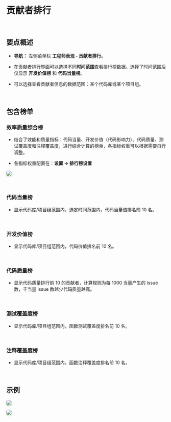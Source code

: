 # 贡献者排行

<br />

## 要点概述

-   **导航：** 左侧菜单栏 **工程师表现 - 贡献者排行**。

-   在贡献者排行界面可以选择不同**时间范围**查看排行榜数据。选择了时间范围后仅显示 **开发价值榜** 和 **代码当量榜**。

-   可以选择查看贡献者信息的数据范围：某个代码库或某个项目组。

<br />

## 包含榜单

### 效率质量综合榜

-   结合了效能和质量指标：代码当量、开发价值（代码影响力）、代码质量、测试覆盖度和注释覆盖度，进行综合计算的榜单，各指标权重可以根据需要自行调整。

-   各指标权重配置在：**设置 -> 排行榜设置**

<img style="border-radius: 0.3125em;
    box-shadow: 0 2px 4px 0 rgba(34,36,38,.12),0 2px 10px 0 rgba(34,36,38,.08);" src="https://release-notes.oss-cn-zhangjiakou.aliyuncs.com/img/Ranking_Setup.png" />

<br />

### 代码当量榜

-   显示代码库/项目组范围内，选定时间范围内，代码当量值排名前 10 名。

<br />

### 开发价值榜

-   显示代码库/项目组范围内，代码价值排名前 10 名。

<br />

### 代码质量榜

-   显示代码质量排行前 10 的贡献者，计算规则为每 1000 当量产生的 issue 数，千当量 issue 数越少代码质量越高。

<br />

### 测试覆盖度榜

-   显示代码库/项目组范围内，函数测试覆盖度排名前 10 名。

<br />

### 注释覆盖度榜

-   显示代码库/项目组范围内，函数注释覆盖度排名前 10 名。

<br />

## 示例

<img style="border-radius: 0.3125em;
    box-shadow: 0 2px 4px 0 rgba(34,36,38,.12),0 2px 10px 0 rgba(34,36,38,.08);" src="https://release-notes.oss-cn-zhangjiakou.aliyuncs.com/img/Ranking1.png" />

<img style="border-radius: 0.3125em;
    box-shadow: 0 2px 4px 0 rgba(34,36,38,.12),0 2px 10px 0 rgba(34,36,38,.08);" src="https://release-notes.oss-cn-zhangjiakou.aliyuncs.com/img/Ranking2.png" />
